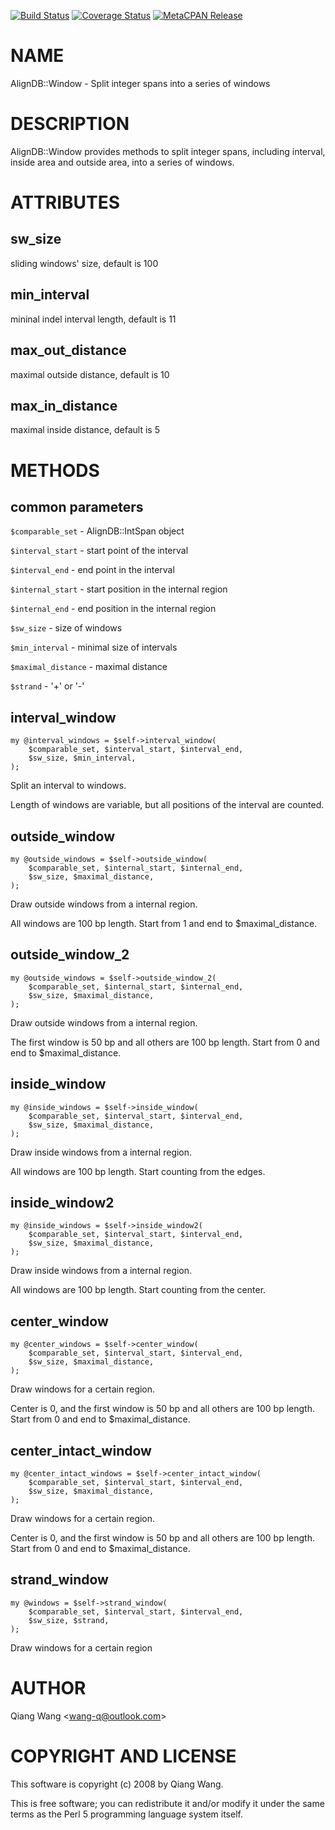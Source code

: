 [![Build Status](https://travis-ci.org/wang-q/AlignDB-Window.svg?branch=master)](https://travis-ci.org/wang-q/AlignDB-Window) [![Coverage Status](http://codecov.io/github/wang-q/AlignDB-Window/coverage.svg?branch=master)](https://codecov.io/github/wang-q/AlignDB-Window?branch=master) [![MetaCPAN Release](https://badge.fury.io/pl/AlignDB-Window.svg)](https://metacpan.org/release/AlignDB-Window)
# NAME

AlignDB::Window - Split integer spans into a series of windows

# DESCRIPTION

AlignDB::Window provides methods to split integer spans, including interval, inside area and
outside area, into a series of windows.

# ATTRIBUTES

## sw\_size

sliding windows' size, default is 100

## min\_interval

mininal indel interval length, default is 11

## max\_out\_distance

maximal outside distance, default is 10

## max\_in\_distance

maximal inside distance, default is 5

# METHODS

## common parameters

`$comparable_set`      - AlignDB::IntSpan object

`$interval_start`      - start point of the interval

`$interval_end`        - end point in the interval

`$internal_start`      - start position in the internal region

`$internal_end`        - end position in the internal region

`$sw_size`             - size of windows

`$min_interval`        - minimal size of intervals

`$maximal_distance`    - maximal distance

`$strand`              - '+' or '-'

## interval\_window

    my @interval_windows = $self->interval_window(
        $comparable_set, $interval_start, $interval_end,
        $sw_size, $min_interval,
    );

Split an interval to windows.

Length of windows are variable, but all positions of the interval are counted.

## outside\_window

    my @outside_windows = $self->outside_window(
        $comparable_set, $internal_start, $internal_end,
        $sw_size, $maximal_distance,
    );

Draw outside windows from a internal region.

All windows are 100 bp length. Start from 1 and end to $maximal\_distance.

## outside\_window\_2

    my @outside_windows = $self->outside_window_2(
        $comparable_set, $internal_start, $internal_end,
        $sw_size, $maximal_distance,
    );

Draw outside windows from a internal region.

The first window is 50 bp and all others are 100 bp length.
Start from 0 and end to $maximal\_distance.

## inside\_window

    my @inside_windows = $self->inside_window(
        $comparable_set, $interval_start, $interval_end,
        $sw_size, $maximal_distance,
    );

Draw inside windows from a internal region.

All windows are 100 bp length. Start counting from the edges.

## inside\_window2

    my @inside_windows = $self->inside_window2(
        $comparable_set, $interval_start, $interval_end,
        $sw_size, $maximal_distance,
    );

Draw inside windows from a internal region.

All windows are 100 bp length. Start counting from the center.

## center\_window

    my @center_windows = $self->center_window(
        $comparable_set, $interval_start, $interval_end,
        $sw_size, $maximal_distance,
    );

Draw windows for a certain region.

Center is 0, and the first window is 50 bp and all others are 100 bp length.
Start from 0 and end to $maximal\_distance.

## center\_intact\_window

    my @center_intact_windows = $self->center_intact_window(
        $comparable_set, $interval_start, $interval_end,
        $sw_size, $maximal_distance,
    );

Draw windows for a certain region.

Center is 0, and the first window is 50 bp and all others are 100 bp length.
Start from 0 and end to $maximal\_distance.

## strand\_window

    my @windows = $self->strand_window(
        $comparable_set, $interval_start, $interval_end,
        $sw_size, $strand,
    );

Draw windows for a certain region

# AUTHOR

Qiang Wang &lt;wang-q@outlook.com>

# COPYRIGHT AND LICENSE

This software is copyright (c) 2008 by Qiang Wang.

This is free software; you can redistribute it and/or modify it under
the same terms as the Perl 5 programming language system itself.
